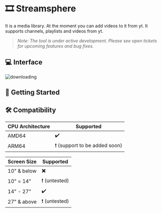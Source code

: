 # :film_strip: Streamsphere

It is a media library. At the moment you can add videos to it from yt. It supports channels, playlists and videos from yt.
> *Note: The tool is under active development. Please see open tickets for upcoming features and bug fixes.* 

## :computer: Interface
![downloading](https://github.com/user-attachments/assets/8c9654aa-6231-4bde-b144-c79d9b233592)

## :rocket: Getting Started

## :hammer_and_wrench: Compatibility
| CPU Architecture  | Supported |
| ------------- | ------------- |
| AMD64 | ✔️ |
| ARM64 | ❗ (support to be added soon) |

| Screen Size | Supported |
| ------------- | ------------- |
| 10" & below | ✖️ |
| 10" = 14" | ❗ (untested) |
| 14" - 27" | ✔️ |
| 27" & above | ❗ (untested) |
